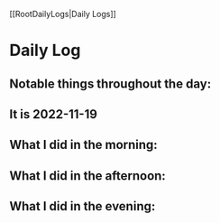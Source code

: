 [[RootDailyLogs|Daily Logs]]
# Daily Log 

## Notable things throughout the day:

## It is 2022-11-19

## What I did in the morning:

## What I did in the afternoon:

## What I did in the evening:
